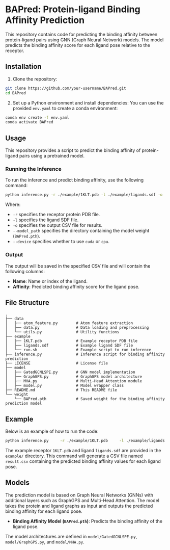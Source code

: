 # BAPred: Protein-ligand Binding Affinity Prediction

This repository contains code for predicting the binding affinity between protein-ligand pairs using GNN (Graph Neural Network) models. The model predicts the binding affinity score for each ligand pose relative to the receptor.

## Installation

1. Clone the repository:
```bash
git clone https://github.com/your-username/BAPred.git
cd BAPred
```

2. Set up a Python environment and install dependencies:
You can use the provided `env.yaml` to create a conda environment:
```bash
conda env create -f env.yaml
conda activate BAPred
```

## Usage

This repository provides a script to predict the binding affinity of protein-ligand pairs using a pretrained model.

### Running the Inference

To run the inference and predict binding affinity, use the following command:
```bash
python inference.py -r ./example/1KLT.pdb -l ./example/ligands.sdf -o ./result.csv --model_path ./weight --device cuda
```
Where:  
- `-r` specifies the receptor protein PDB file.  
- `-l` specifies the ligand SDF file.  
- `-o` specifies the output CSV file for results.  
- `--model_path` specifies the directory containing the model weight (`BAPred.pth`).  
- `--device` specifies whether to use `cuda` or `cpu`.

### Output

The output will be saved in the specified CSV file and will contain the following columns:  
- **Name**: Name or index of the ligand.  
- **Affinity**: Predicted binding affinity score for the ligand pose.

## File Structure

```
.
├── data
│   ├── atom_feature.py        # Atom feature extraction
│   ├── data.py                # Data loading and preprocessing
│   └── utils.py               # Utility functions
├── example
│   ├── 1KLT.pdb               # Example receptor PDB file
│   ├── ligands.sdf            # Example ligand SDF file
│   └── run.sh                 # Example script to run inference
├── inference.py               # Inference script for binding affinity prediction
├── LICENSE                    # License file
├── model
│   ├── GatedGCNLSPE.py        # GNN model implementation
│   ├── GraphGPS.py            # GraphGPS model architecture
│   ├── MHA.py                 # Multi-Head Attention module
│   ├── model.py               # Model wrapper class
├── README.md                  # This README file
└── weight
    └── BAPred.pth             # Saved weight for the binding affinity prediction model
```

## Example

Below is an example of how to run the code:
```bash
python inference.py     -r ./example/1KLT.pdb     -l ./example/ligands.sdf     -o ./result.csv     --batch_size 128     --model_path ./weight     --device cuda
```

The example receptor `1KLT.pdb` and ligand `ligands.sdf` are provided in the `example/` directory. This command will generate a CSV file named `result.csv` containing the predicted binding affinity values for each ligand pose.

## Models

The prediction model is based on Graph Neural Networks (GNNs) with additional layers such as GraphGPS and Multi-Head Attention. The model takes the protein and ligand graphs as input and outputs the predicted binding affinity for each ligand pose.

- **Binding Affinity Model (`BAPred.pth`)**: Predicts the binding affinity of the ligand pose.

The model architectures are defined in `model/GatedGCNLSPE.py`, `model/GraphGPS.py`, and `model/MHA.py`.

